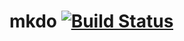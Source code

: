 # mkdo [![Build Status](https://travis-ci.org/ben--/mkdo.svg?branch=master)](https://travis-ci.org/ben--/mkdo)
